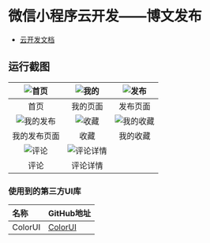 # 微信小程序云开发——博文发布

- [云开发文档](https://developers.weixin.qq.com/miniprogram/dev/wxcloud/basis/getting-started.html)

## 运行截图

| ![首页](https://github.com/nightloud/miniprogram-blog/blob/master/screenshots/Snipaste_2019-09-27_01-30-07.png) | ![我的](https://github.com/nightloud/miniprogram-blog/blob/master/screenshots/Snipaste_2019-09-27_01-25-16.png) | ![发布](https://github.com/nightloud/miniprogram-blog/blob/master/screenshots/Snipaste_2019-09-27_01-27-29.png) |
| :----------------------------------------------------------: | :----------------------------------------------------------: | :----------------------------------------------------------: |
|                             首页                             |                           我的页面                           |                           发布页面                           |
| ![我的发布](https://github.com/nightloud/miniprogram-blog/blob/master/screenshots/Snipaste_2019-09-27_01-27-47.png) | ![收藏](https://github.com/nightloud/miniprogram-blog/blob/master/screenshots/Snipaste_2019-09-27_01-37-34.png) | ![我的收藏](https://github.com/nightloud/miniprogram-blog/blob/master/screenshots/Snipaste_2019-09-27_01-37-41.png) |
|                         我的发布页面                         |                             收藏                             |                           我的收藏                           |
| ![评论](https://github.com/nightloud/miniprogram-blog/blob/master/screenshots/Snipaste_2019-09-27_01-30-52.png) | ![评论详情](https://github.com/nightloud/miniprogram-blog/blob/master/screenshots/Snipaste_2019-09-27_01-33-56.png) |                                                              |
|                             评论                             |                           评论详情                           |                                                              |

### 使用到的第三方UI库


| 名称    | GitHub地址                                     |
| :------ | :--------------------------------------------- |
| ColorUI | [ColorUI](https://github.com/weilanwl/ColorUI) |
